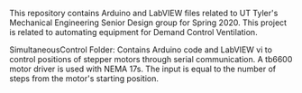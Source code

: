 This repository contains Arduino and LabVIEW files related to UT Tyler's Mechanical Engineering Senior Design group for Spring 2020.
This project is related to automating equipment for Demand Control Ventilation.

SimultaneousControl Folder:
  Contains Arduino code and LabVIEW vi to control positions of stepper motors through serial communication.  A tb6600 motor driver is used with NEMA 17s.  The input is equal to the number of steps from the motor's starting position.
